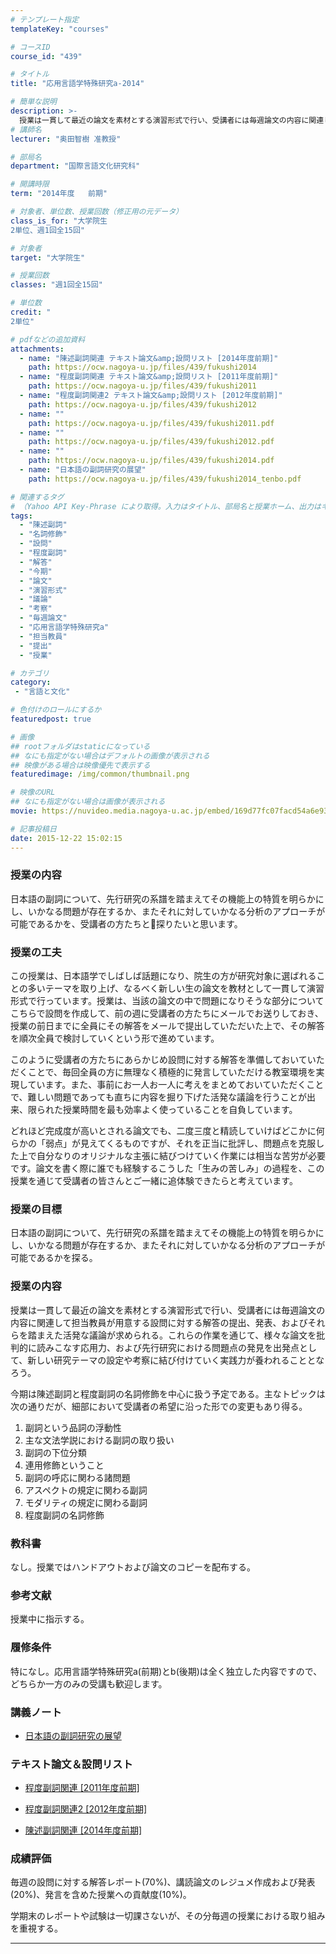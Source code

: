 ```yaml
---
# テンプレート指定
templateKey: "courses"

# コースID
course_id: "439"

# タイトル
title: "応用言語学特殊研究a-2014"

# 簡単な説明
description: >-
  授業は一貫して最近の論文を素材とする演習形式で行い、受講者には毎週論文の内容に関連して担当教員が用意する設問に対する解答の提出、発表、およびそれらを踏まえた活発な議論が求められる。これらの作業を通じて、様々な論文を批判的に読みこなす応用力、および先行研究における問題点の発見を出発点として、新しい研究テーマの設定や考察に結び付けていく実践力が養われることとなろう。 今期は陳述副詞と程度副詞の名詞 ....
# 講師名
lecturer: "奥田智樹 准教授"

# 部局名
department: "国際言語文化研究科"

# 開講時限
term: "2014年度	前期"

# 対象者、単位数、授業回数（修正用の元データ）
class_is_for: "大学院生
2単位、週1回全15回"

# 対象者
target: "大学院生"

# 授業回数
classes: "週1回全15回"

# 単位数
credit: "
2単位"

# pdfなどの追加資料
attachments:
  - name: "陳述副詞関連 テキスト論文&amp;設問リスト [2014年度前期]" 
    path: https://ocw.nagoya-u.jp/files/439/fukushi2014
  - name: "程度副詞関連 テキスト論文&amp;設問リスト [2011年度前期]" 
    path: https://ocw.nagoya-u.jp/files/439/fukushi2011
  - name: "程度副詞関連2 テキスト論文&amp;設問リスト [2012年度前期]" 
    path: https://ocw.nagoya-u.jp/files/439/fukushi2012
  - name: "" 
    path: https://ocw.nagoya-u.jp/files/439/fukushi2011.pdf
  - name: "" 
    path: https://ocw.nagoya-u.jp/files/439/fukushi2012.pdf
  - name: "" 
    path: https://ocw.nagoya-u.jp/files/439/fukushi2014.pdf
  - name: "日本語の副詞研究の展望" 
    path: https://ocw.nagoya-u.jp/files/439/fukushi2014_tenbo.pdf

# 関連するタグ
# （Yahoo API Key-Phrase により取得。入力はタイトル、部局名と授業ホーム、出力はキーフレーズ（tags））
tags:
  - "陳述副詞"
  - "名詞修飾"
  - "設問"
  - "程度副詞"
  - "解答"
  - "今期"
  - "論文"
  - "演習形式"
  - "議論"
  - "考察"
  - "毎週論文"
  - "応用言語学特殊研究a"
  - "担当教員"
  - "提出"
  - "授業"

# カテゴリ
category:
 - "言語と文化"

# 色付けのロールにするか
featuredpost: true

# 画像
## rootフォルダはstaticになっている
## なにも指定がない場合はデフォルトの画像が表示される
## 映像がある場合は映像優先で表示する
featuredimage: /img/common/thumbnail.png

# 映像のURL
## なにも指定がない場合は画像が表示される
movie: https://nuvideo.media.nagoya-u.ac.jp/embed/169d77fc07facd54a6e93e1642b4f01e3fc87bd6

# 記事投稿日
date: 2015-12-22 15:02:15
---
```


### 授業の内容

日本語の副詞について、先行研究の系譜を踏まえてその機能上の特質を明らかにし、いかなる問題が存在するか、またそれに対していかなる分析のアプローチが可能であるかを、受講者の方たちと探りたいと思います。


### 授業の工夫

この授業は、日本語学でしばしば話題になり、院生の方が研究対象に選ばれることの多いテーマを取り上げ、なるべく新しい生の論文を教材として一貫して演習形式で行っています。授業は、当該の論文の中で問題になりそうな部分についてこちらで設問を作成して、前の週に受講者の方たちにメールでお送りしておき、授業の前日までに全員にその解答をメールで提出していただいた上で、その解答を順次全員で検討していくという形で進めています。 

このように受講者の方たちにあらかじめ設問に対する解答を準備しておいていただくことで、毎回全員の方に無理なく積極的に発言していただける教室環境を実現しています。また、事前にお一人お一人に考えをまとめておいていただくことで、難しい問題であっても直ちに内容を掘り下げた活発な議論を行うことが出来、限られた授業時間を最も効率よく使っていることを自負しています。 

どれほど完成度が高いとされる論文でも、二度三度と精読していけばどこかに何らかの「弱点」が見えてくるものですが、それを正当に批評し、問題点を克服した上で自分なりのオリジナルな主張に結びつけていく作業には相当な苦労が必要です。論文を書く際に誰でも経験するこうした「生みの苦しみ」の過程を、この授業を通じて受講者の皆さんとご一緒に追体験できたらと考えています。





### 授業の目標

日本語の副詞について、先行研究の系譜を踏まえてその機能上の特質を明らかにし、いかなる問題が存在するか、またそれに対していかなる分析のアプローチが可能であるかを探る。 

### 授業の内容

授業は一貫して最近の論文を素材とする演習形式で行い、受講者には毎週論文の内容に関連して担当教員が用意する設問に対する解答の提出、発表、およびそれらを踏まえた活発な議論が求められる。これらの作業を通じて、様々な論文を批判的に読みこなす応用力、および先行研究における問題点の発見を出発点として、新しい研究テーマの設定や考察に結び付けていく実践力が養われることとなろう。 

今期は陳述副詞と程度副詞の名詞修飾を中心に扱う予定である。主なトピックは次の通りだが、細部において受講者の希望に沿った形での変更もあり得る。 

  1. 副詞という品詞の浮動性
  2. 主な文法学説における副詞の取り扱い
  3. 副詞の下位分類
  4. 連用修飾ということ
  5. 副詞の呼応に関わる諸問題
  6. アスペクトの規定に関わる副詞
  7. モダリティの規定に関わる副詞
  8. 程度副詞の名詞修飾

### 教科書

なし。授業ではハンドアウトおよび論文のコピーを配布する。

### 参考文献

授業中に指示する。

### 履修条件

特になし。応用言語学特殊研究a(前期)とb(後期)は全く独立した内容ですので、どちらか一方のみの受講も歓迎します。





### 講義ノート

- [日本語の副詞研究の展望](https://ocw.nagoya-u.jp/files/439/fukushi2014_tenbo.pdf) 

### テキスト論文＆設問リスト

- [程度副詞関連 [2011年度前期]](https://ocw.nagoya-u.jp/files/439/fukushi2011.pdf) 

- [程度副詞関連2 [2012年度前期]](https://ocw.nagoya-u.jp/files/439/fukushi2012.pdf) 

- [陳述副詞関連 [2014年度前期]](https://ocw.nagoya-u.jp/files/439/fukushi2014.pdf) 





### 成績評価

毎週の設問に対する解答レポート(70%)、講読論文のレジュメ作成および発表(20%)、発言を含めた授業への貢献度(10%)。

学期末のレポートや試験は一切課さないが、その分毎週の授業における取り組みを重視する。





-----